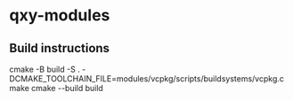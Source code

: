 # qxy-modules

## Build instructions
cmake -B build -S . -DCMAKE_TOOLCHAIN_FILE=modules/vcpkg/scripts/buildsystems/vcpkg.cmake
cmake --build build